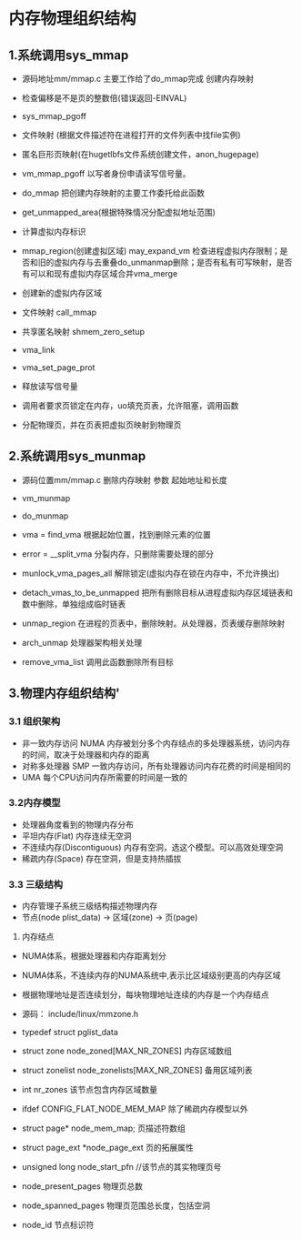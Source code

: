 # 内存物理组织结构

## 1.系统调用sys_mmap
- 源码地址mm/mmap.c 主要工作给了do\_mmap完成 创建内存映射

- 检查偏移是不是页的整数倍(错误返回-EINVAL)
- sys_mmap_pgoff

- 文件映射 (根据文件描述符在进程打开的文件列表中找file实例)
- 匿名巨形页映射(在hugetlbfs文件系统创建文件，anon_hugepage)
- vm\_mmap\_pgoff 以写者身份申请读写信号量。

- do\_mmap 把创建内存映射的主要工作委托给此函数

- get\_unmapped\_area(根据特殊情况分配虚拟地址范围)
- 计算虚拟内存标识
- mmap\_region(创建虚拟区域) may_expand_vm 检查进程虚拟内存限制；是否和旧的虚拟内存与去重叠do_unmanmap删除；是否有私有可写映射，是否有可以和现有虚拟内存区域合并vma_merge
- 创建新的虚拟内存区域
- 文件映射 call_mmap
- 共享匿名映射 shmem_zero_setup
- vma_link
- vma_set_page_prot

- 释放读写信号量
- 调用者要求页锁定在内存，uo填充页表，允许阻塞，调用函数
- 分配物理页，并在页表把虚拟页映射到物理页

## 2.系统调用sys_munmap
- 源码位置mm/mmap.c 删除内存映射 参数 起始地址和长度

- vm_munmap
- do_munmap
- vma = find_vma 根据起始位置，找到删除元素的位置
- error = __split_vma 分裂内存，只删除需要处理的部分
- munlock_vma_pages_all 解除锁定(虚拟内存在锁在内存中，不允许换出)
- detach_vmas_to_be_unmapped 把所有删除目标从进程虚拟内存区域链表和数中删除，单独组成临时链表
- unmap_region 在进程的页表中，删除映射。从处理器，页表缓存删除映射
- arch_unmap 处理器架构相关处理
- remove_vma_list 调用此函数删除所有目标


## 3.物理内存组织结构'
### 3.1 组织架构
- 非一致内存访问 NUMA 内存被划分多个内存结点的多处理器系统，访问内存的时间，取决于处理器和内存的距离
- 对称多处理器 SMP 一致内存访问，所有处理器访问内存花费的时间是相同的
- UMA 每个CPU访问内存所需要的时间是一致的
### 3.2内存模型
- 处理器角度看到的物理内存分布
- 平坦内存(Flat) 内存连续无空洞
- 不连续内存(Discontiguous) 内存有空洞，选这个模型。可以高效处理空洞
- 稀疏内存(Space) 存在空洞，但是支持热插拔
### 3.3 三级结构
- 内存管理子系统三级结构描述物理内存
- 节点(node plist_data) -> 区域(zone) -> 页(page)
1. 内存结点
- NUMA体系，根据处理器和内存距离划分
- NUMA体系，不连续内存的NUMA系统中,表示比区域级别更高的内存区域
- 根据物理地址是否连续划分，每块物理地址连续的内存是一个内存结点
- 源码： include/linux/mmzone.h

- typedef struct pglist_data
- struct zone node_zoned[MAX_NR_ZONES] 内存区域数组
- struct zonelist node_zonelists[MAX_NR_ZONES]  备用区域列表
- int nr_zones  该节点包含内存区域数量
- ifdef CONFIG_FLAT_NODE_MEM_MAP 除了稀疏内存模型以外
- struct page* node_mem_map; 页描述符数组
- struct page_ext *node_page_ext 页的拓展属性
- unsigned long node_start_pfn //该节点的其实物理页号
- node_present_pages 物理页总数
- node_spanned_pages 物理页范围总长度，包括空洞
- node_id   节点标识符